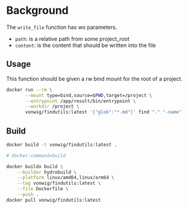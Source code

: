 # Background

The `write_file` function has wo parameters.

* `path`: is a relative path from some project_root
* `content`: is the content that should be written into the file

## Usage

This function should be given a rw bind mount for the root of a project.

```sh
docker run --rm \
       --mount type=bind,source=$PWD,target=/project \
       --entrypoint /app/result/bin/entrypoint \
       --workdir /project \
       vonwig/findutils:latest '{"glob":"*.md"}' find "." "-name"
```

## Build

```sh
docker build -t vonwig/findutils:latest .
```

```sh
# docker:command=build

docker buildx build \
    --builder hydrobuild \
    --platform linux/amd64,linux/arm64 \
    --tag vonwig/findutils:latest \
    --file Dockerfile \
    --push .
docker pull vonwig/findutils:latest
```

